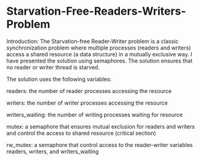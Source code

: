 # Starvation-Free-Readers-Writers-Problem


Introduction:
The Starvation-free Reader-Writer problem is a classic synchronization problem where multiple processes (readers and writers) access a shared resource (a data structure) in a mutually exclusive way. I have presented the solution using semaphores. The solution ensures that no reader or writer thread is starved.


The solution uses the following variables:

readers: the number of reader processes accessing the resource

writers: the number of writer processes accessing the resource

writers_waiting: the number of writing processes waiting for resource

mutex: a semaphore that ensures mutual exclusion for readers and writers and control the access to shared resource (critical section)

rw_mutex: a semaphore that control access to the reader-writer variables readers, writers, and writers_waiting


